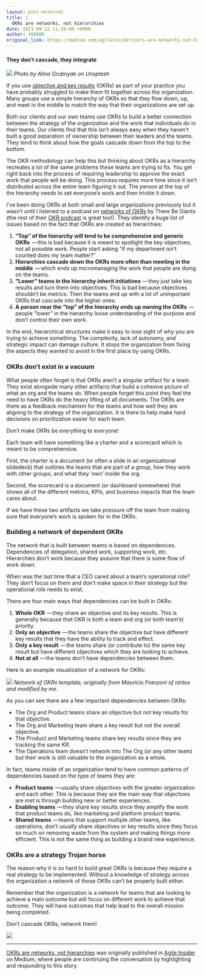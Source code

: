 ```yaml
---
layout: post-external
title: |
  OKRs are networks, not hierarchies
date: 2021-09-12 11:20:00 +0000
author: 100006
original_link: https://medium.com/agileinsider/okrs-are-networks-not-hierarchies-594a9fb48715?source=rss-ba6349c9c628------2
---
```


#### They don’t cascade, they integrate

![](https://cdn-images-1.medium.com/max/1024/1*YECeOxlko9KoOJNw8RNm3A.jpeg)
_Photo by Alina Grubnyak on Unsplash_

If you use [objective and key results](https://www.whatmatters.com/faqs/okr-meaning-definition-example/) (OKRs) as part of your practice you have probably struggled to make them fit together across the organization. Many groups use a simple hierarchy of OKRs so that they flow down, up, and meet in the middle to match the way that their organizations are set up.

Both our clients and our own teams use OKRs to build a better connection between the strategy of the organization and the work that individuals do in their teams. Our clients find that this isn’t always easy when they haven’t built a good separation of ownership between their leaders and the teams. They tend to think about how the goals cascade down from the top to the bottom.

The OKR methodology can help this but thinking about OKRs as a hierarchy recreates a lot of the same problems these teams are trying to fix. You get right back into the process of requiring leadership to approve the exact work that people will be doing. This process requires more time since it isn’t distributed across the entire team figuring it out. The person at the top of the hierarchy needs to set everyone’s work and then trickle it down.

I’ve been doing OKRs at both small and large organizations previously but it wasn’t until I listened to a podcast on [networks of OKRs](https://www.therebegiants.com/blog/2020/08/17/giant-talk-live-using-okrs-as-a-network-not-a-hierarchy/) by There Be Giants (the rest of their [OKR podcast](https://www.therebegiants.com/podcast/) is great too!). They identify a huge list of issues based on the fact that OKRs are created as hierarchies:

1. **“Top” of the hierarchy will tend to be comprehensive and generic OKRs**  — this is bad because it is meant to spotlight the key objectives, not all possible work. People start asking “if my department isn’t counted does my team matter?”
2. **Hierarchies cascade down the OKRs more often than meeting in the middle**  — which ends up micromanaging the work that people are doing on the teams.
3. **“Lower” teams in the hierarchy inherit initiatives**  — they just take key results and turn them into objectives. This is bad because objectives shouldn’t be metrics. Then the teams end up with a lot of unimportant OKRs that cascade into the higher ones.
4. **A person near the “top” of the hierarchy ends up owning the OKRs**  — people “lower” in the hierarchy loose understanding of the purpose and don’t control their own work.

In the end, hierarchical structures make it easy to lose sight of why you are trying to achieve something. The complexity, lack of autonomy, and strategic impact can damage culture. It stops the organization from fixing the aspects they wanted to avoid in the first place by using OKRs.

### OKRs don’t exist in a vacuum

What people often forget is that OKRs aren’t a singular artifact for a team. They exist alongside many other artifacts that build a cohesive picture of what an org and the teams do. When people forget this point they feel the need to have OKRs do the heavy lifting of all documents. The OKRs are there as a feedback mechanism for the teams and how well they are aligning to the strategy of the organization. It is there to help make hard decisions on prioritization easier for each team.

Don’t make OKRs be everything to everyone!

Each team will have something like a charter and a scorecard which is meant to be comprehensive.

First, the charter is a document (or often a slide in an organizational slidedeck) that outlines the teams that are part of a group, how they work with other groups, and what they ‘own’ inside the org.

Second, the scorecard is a document (or dashboard somewhere) that shows all of the different metrics, KPIs, and business impacts that the team cares about.

If we have these two artifacts we take pressure off the team from making sure that everyone’s work is spoken for in the OKRs.

### Building a network of dependent OKRs

The network that is built between teams is based on dependencies. Dependencies of delegation, shared work, supporting work, etc. Hierarchies don’t work because they assume that there is some flow of work down.

When was the last time that a CEO cared about a team’s operational role? They don’t focus on them and don’t make space in their strategy but the operational role needs to exist.

There are four main ways that dependencies can be built in OKRs:

1. **Whole OKR**  — they share an objective and its key results. This is generally because that OKR is both a team and org (or both team’s) priority.
2. **Only an objective**  — the teams share the objective but have different key results that they have the ability to track and effect.
3. **Only a key result**  — the teams share (or contribute to) the same key result but have different objectives which they are looking to achieve.
4. **Not at all**  — the teams don’t have dependencies between them.

Here is an example visualization of a network for OKRs:

![](https://cdn-images-1.medium.com/max/1024/0*IPk4RLtUsS4i3QfJ)
_Network of OKRs template, originally from Mauricio Franzoni of nintex and modified by me._

As you can see there are a few important dependencies between OKRs:

- The Org and Product teams share an objective but not key results for that objective.
- The Org and Marketing team share a key result but not the overall objective.
- The Product and Marketing teams share key results since they are tracking the same KR.
- The Operations team doesn’t network into The Org (or any other team) but their work is still valuable to the organization as a whole.

In fact, teams inside of an organization tend to have common patterns of dependencies based on the type of teams they are:

- **Product teams**  — usually share objectives with the greater organization and each other. This is because they are the main way that objectives are met is through building new or better experiences.
- **Enabling teams**  — they share key results since they amplify the work that product teams do, like marketing and platform product teams.
- **Shared teams**  — teams that support multiple other teams, like operations, don’t usually share objectives or key results since they focus so much on removing waste from the system and making things more efficient. This is not the same thing as building a brand new experience.

### OKRs are a strategy Trojan horse

The reason why it is so hard to build great OKRs is because they require a real strategy to be implemented. Without a knowledge of strategy across the organization a network of those OKRs can’t be properly built either.

Remember that the organization is a network for teams that are looking to achieve a main outcome but will focus on different work to achieve that outcome. They will have outcomes that help lead to the overall mission being completed.

Don’t cascade OKRs, network them!

 ![](https://medium.com/_/stat?event=post.clientViewed&referrerSource=full_rss&postId=594a9fb48715)
* * *

[OKRs are networks, not hierarchies](https://medium.com/agileinsider/okrs-are-networks-not-hierarchies-594a9fb48715) was originally published in [Agile Insider](https://medium.com/agileinsider) on Medium, where people are continuing the conversation by highlighting and responding to this story.
